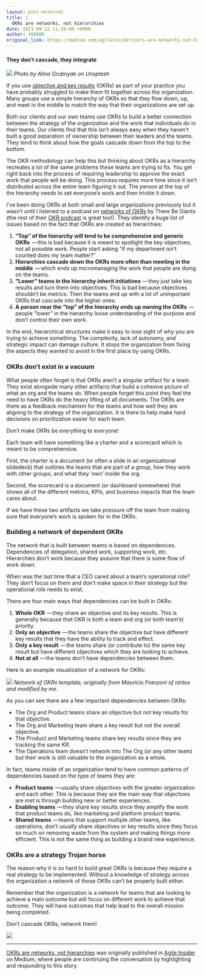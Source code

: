 ```yaml
---
layout: post-external
title: |
  OKRs are networks, not hierarchies
date: 2021-09-12 11:20:00 +0000
author: 100006
original_link: https://medium.com/agileinsider/okrs-are-networks-not-hierarchies-594a9fb48715?source=rss-ba6349c9c628------2
---
```


#### They don’t cascade, they integrate

![](https://cdn-images-1.medium.com/max/1024/1*YECeOxlko9KoOJNw8RNm3A.jpeg)
_Photo by Alina Grubnyak on Unsplash_

If you use [objective and key results](https://www.whatmatters.com/faqs/okr-meaning-definition-example/) (OKRs) as part of your practice you have probably struggled to make them fit together across the organization. Many groups use a simple hierarchy of OKRs so that they flow down, up, and meet in the middle to match the way that their organizations are set up.

Both our clients and our own teams use OKRs to build a better connection between the strategy of the organization and the work that individuals do in their teams. Our clients find that this isn’t always easy when they haven’t built a good separation of ownership between their leaders and the teams. They tend to think about how the goals cascade down from the top to the bottom.

The OKR methodology can help this but thinking about OKRs as a hierarchy recreates a lot of the same problems these teams are trying to fix. You get right back into the process of requiring leadership to approve the exact work that people will be doing. This process requires more time since it isn’t distributed across the entire team figuring it out. The person at the top of the hierarchy needs to set everyone’s work and then trickle it down.

I’ve been doing OKRs at both small and large organizations previously but it wasn’t until I listened to a podcast on [networks of OKRs](https://www.therebegiants.com/blog/2020/08/17/giant-talk-live-using-okrs-as-a-network-not-a-hierarchy/) by There Be Giants (the rest of their [OKR podcast](https://www.therebegiants.com/podcast/) is great too!). They identify a huge list of issues based on the fact that OKRs are created as hierarchies:

1. **“Top” of the hierarchy will tend to be comprehensive and generic OKRs**  — this is bad because it is meant to spotlight the key objectives, not all possible work. People start asking “if my department isn’t counted does my team matter?”
2. **Hierarchies cascade down the OKRs more often than meeting in the middle**  — which ends up micromanaging the work that people are doing on the teams.
3. **“Lower” teams in the hierarchy inherit initiatives**  — they just take key results and turn them into objectives. This is bad because objectives shouldn’t be metrics. Then the teams end up with a lot of unimportant OKRs that cascade into the higher ones.
4. **A person near the “top” of the hierarchy ends up owning the OKRs**  — people “lower” in the hierarchy loose understanding of the purpose and don’t control their own work.

In the end, hierarchical structures make it easy to lose sight of why you are trying to achieve something. The complexity, lack of autonomy, and strategic impact can damage culture. It stops the organization from fixing the aspects they wanted to avoid in the first place by using OKRs.

### OKRs don’t exist in a vacuum

What people often forget is that OKRs aren’t a singular artifact for a team. They exist alongside many other artifacts that build a cohesive picture of what an org and the teams do. When people forget this point they feel the need to have OKRs do the heavy lifting of all documents. The OKRs are there as a feedback mechanism for the teams and how well they are aligning to the strategy of the organization. It is there to help make hard decisions on prioritization easier for each team.

Don’t make OKRs be everything to everyone!

Each team will have something like a charter and a scorecard which is meant to be comprehensive.

First, the charter is a document (or often a slide in an organizational slidedeck) that outlines the teams that are part of a group, how they work with other groups, and what they ‘own’ inside the org.

Second, the scorecard is a document (or dashboard somewhere) that shows all of the different metrics, KPIs, and business impacts that the team cares about.

If we have these two artifacts we take pressure off the team from making sure that everyone’s work is spoken for in the OKRs.

### Building a network of dependent OKRs

The network that is built between teams is based on dependencies. Dependencies of delegation, shared work, supporting work, etc. Hierarchies don’t work because they assume that there is some flow of work down.

When was the last time that a CEO cared about a team’s operational role? They don’t focus on them and don’t make space in their strategy but the operational role needs to exist.

There are four main ways that dependencies can be built in OKRs:

1. **Whole OKR**  — they share an objective and its key results. This is generally because that OKR is both a team and org (or both team’s) priority.
2. **Only an objective**  — the teams share the objective but have different key results that they have the ability to track and effect.
3. **Only a key result**  — the teams share (or contribute to) the same key result but have different objectives which they are looking to achieve.
4. **Not at all**  — the teams don’t have dependencies between them.

Here is an example visualization of a network for OKRs:

![](https://cdn-images-1.medium.com/max/1024/0*IPk4RLtUsS4i3QfJ)
_Network of OKRs template, originally from Mauricio Franzoni of nintex and modified by me._

As you can see there are a few important dependencies between OKRs:

- The Org and Product teams share an objective but not key results for that objective.
- The Org and Marketing team share a key result but not the overall objective.
- The Product and Marketing teams share key results since they are tracking the same KR.
- The Operations team doesn’t network into The Org (or any other team) but their work is still valuable to the organization as a whole.

In fact, teams inside of an organization tend to have common patterns of dependencies based on the type of teams they are:

- **Product teams**  — usually share objectives with the greater organization and each other. This is because they are the main way that objectives are met is through building new or better experiences.
- **Enabling teams**  — they share key results since they amplify the work that product teams do, like marketing and platform product teams.
- **Shared teams**  — teams that support multiple other teams, like operations, don’t usually share objectives or key results since they focus so much on removing waste from the system and making things more efficient. This is not the same thing as building a brand new experience.

### OKRs are a strategy Trojan horse

The reason why it is so hard to build great OKRs is because they require a real strategy to be implemented. Without a knowledge of strategy across the organization a network of those OKRs can’t be properly built either.

Remember that the organization is a network for teams that are looking to achieve a main outcome but will focus on different work to achieve that outcome. They will have outcomes that help lead to the overall mission being completed.

Don’t cascade OKRs, network them!

 ![](https://medium.com/_/stat?event=post.clientViewed&referrerSource=full_rss&postId=594a9fb48715)
* * *

[OKRs are networks, not hierarchies](https://medium.com/agileinsider/okrs-are-networks-not-hierarchies-594a9fb48715) was originally published in [Agile Insider](https://medium.com/agileinsider) on Medium, where people are continuing the conversation by highlighting and responding to this story.
